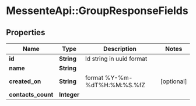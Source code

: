 # MessenteApi::GroupResponseFields

## Properties
Name | Type | Description | Notes
------------ | ------------- | ------------- | -------------
**id** | **String** | Id string in uuid format | 
**name** | **String** |  | 
**created_on** | **String** | format %Y-%m-%dT%H:%M:%S.%fZ | [optional] 
**contacts_count** | **Integer** |  | 


